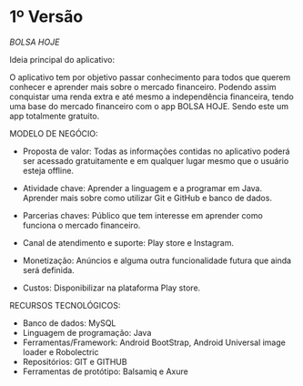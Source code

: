 
# 1º Versão
*BOLSA HOJE*

Ideia principal do aplicativo:

O aplicativo tem por objetivo passar conhecimento para todos que querem conhecer e aprender mais sobre o mercado financeiro. 
Podendo assim conquistar uma renda extra e até mesmo a independência financeira, tendo uma base do mercado financeiro com o app BOLSA HOJE. 
Sendo este um app totalmente gratuito.

MODELO DE NEGÓCIO:

- Proposta de valor: Todas as informações contidas no aplicativo poderá ser acessado gratuitamente e em qualquer lugar mesmo que o usuário esteja offline.

- Atividade chave: Aprender a linguagem e a programar em Java. Aprender mais sobre como utilizar Git e GitHub e banco de dados.

- Parcerias chaves: Público que tem interesse em aprender como funciona o mercado financeiro.

- Canal de atendimento e suporte: Play store e Instagram.
 
- Monetização: Anúncios e alguma outra funcionalidade futura que ainda será definida.

- Custos: Disponibilizar na plataforma Play store.

RECURSOS TECNOLÓGICOS:

- Banco de dados: MySQL
- Linguagem de programação: Java
- Ferramentas/Framework: Android BootStrap, Android Universal image loader e Robolectric
- Repositórios: GIT e GITHUB
- Ferramentas de protótipo: Balsamiq e Axure
